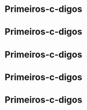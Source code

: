 # Primeiros-c-digos
# Primeiros-c-digos
# Primeiros-c-digos
# Primeiros-c-digos
# Primeiros-c-digos
